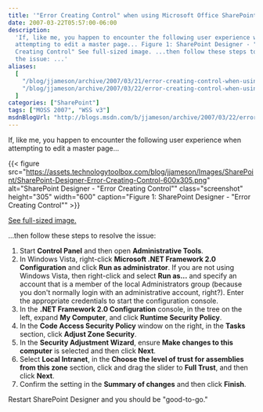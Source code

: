 ```yaml
---
title: '"Error Creating Control" when using Microsoft Office SharePoint Designer 2007'
date: 2007-03-22T05:57:00-06:00
description:
  'If, like me, you happen to encounter the following user experience when
  attempting to edit a master page... Figure 1: SharePoint Designer - "Error
  Creating Control" See full-sized image. ...then follow these steps to resolve
  the issue: ...'
aliases:
  [
    "/blog/jjameson/archive/2007/03/21/error-creating-control-when-using-microsoft-office-sharepoint-designer-2007.aspx",
    "/blog/jjameson/archive/2007/03/22/error-creating-control-when-using-microsoft-office-sharepoint-designer-2007.aspx",
  ]
categories: ["SharePoint"]
tags: ["MOSS 2007", "WSS v3"]
msdnBlogUrl: "http://blogs.msdn.com/b/jjameson/archive/2007/03/22/error-creating-control-when-using-microsoft-office-sharepoint-designer-2007.aspx"
---
```


If, like me, you happen to encounter the following user experience when
attempting to edit a master page...

{{< figure
src="https://assets.technologytoolbox.com/blog/jjameson/Images/SharePoint/SharePoint-Designer-Error-Creating-Control-600x305.png"
alt="SharePoint Designer - \"Error Creating Control\"" class="screenshot"
height="305" width="600"
caption="Figure 1: SharePoint Designer - \"Error Creating Control\"" >}}

[See full-sized image.](https://assets.technologytoolbox.com/blog/jjameson/Images/SharePoint/SharePoint-Designer-Error-Creating-Control-756x384.png)

...then follow these steps to resolve the issue:

1. Start **Control Panel** and then open **Administrative Tools**.
1. In Windows Vista, right-click **Microsoft .NET Framework 2.0 Configuration**
   and click **Run as administrator**. If you are not using Windows Vista, then
   right-click and select **Run as...** and specify an account that is a member
   of the local Administrators group (because you don't normally login with an
   administrative account, right?). Enter the appropriate credentials to start
   the configuration console.
1. In the **.NET Framework 2.0 Configuration** console, in the tree on the left,
   expand **My Computer**, and click **Runtime Security Policy**.
1. In the **Code Access Security Policy** window on the right, in the **Tasks**
   section, click **Adjust Zone Security**.
1. In the **Security Adjustment Wizard**, ensure **Make changes to this
   computer** is selected and then click **Next**.
1. Select **Local Intranet**, in the **Choose the level of trust for assemblies
   from this zone** section, click and drag the slider to **Full Trust**, and
   then click **Next**.
1. Confirm the setting in the **Summary of changes** and then click **Finish**.

Restart SharePoint Designer and you should be "good-to-go."
